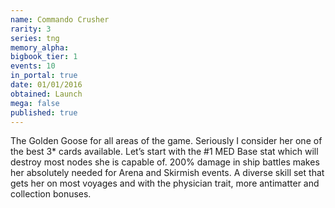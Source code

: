 ```yaml
---
name: Commando Crusher
rarity: 3
series: tng
memory_alpha:
bigbook_tier: 1
events: 10
in_portal: true
date: 01/01/2016
obtained: Launch
mega: false
published: true
---
```


The Golden Goose for all areas of the game. Seriously I consider her one of the best 3* cards available. Let’s start with the #1 MED Base stat which will destroy most nodes she is capable of. 200% damage in ship battles makes her absolutely needed for Arena and Skirmish events. A diverse skill set that gets her on most voyages and with the physician trait, more antimatter and collection bonuses.
